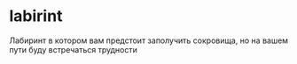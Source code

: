# labirint
Лабиринт в котором вам предстоит заполучить сокровища, но на вашем пути буду встречаться трудности
